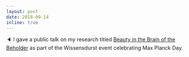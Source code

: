 ```yaml
---
layout: post
date: 2018-09-14
inline: true
---
```


🔈 I gave a public talk on my research titled <a href="https://www.aesthetics.mpg.de/forschung/researchgroupcarmelraz/news/news-rg-hmmb-detail/article/max-planck-tag-2018.html">Beauty in the Brain of the Beholder</a> as part of the Wissensdurst event celebrating Max Planck Day.
